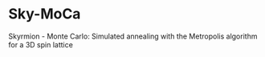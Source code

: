 # Sky-MoCa
Skyrmion - Monte Carlo: Simulated annealing with the Metropolis algorithm for a 3D spin lattice
